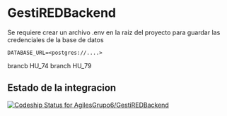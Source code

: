 # GestiREDBackend

Se requiere crear un archivo .env en la raiz del proyecto para guardar las credenciales de la base de datos

`DATABASE_URL=<postgres://....>`

brancb HU_74
branch HU_79



## Estado de la integracion
[ ![Codeship Status for AgilesGrupo6/GestiREDBackend](https://app.codeship.com/projects/7f6ec0b0-bf40-0136-8acb-1eef3f812401/status?branch=master)](https://app.codeship.com/projects/313267)